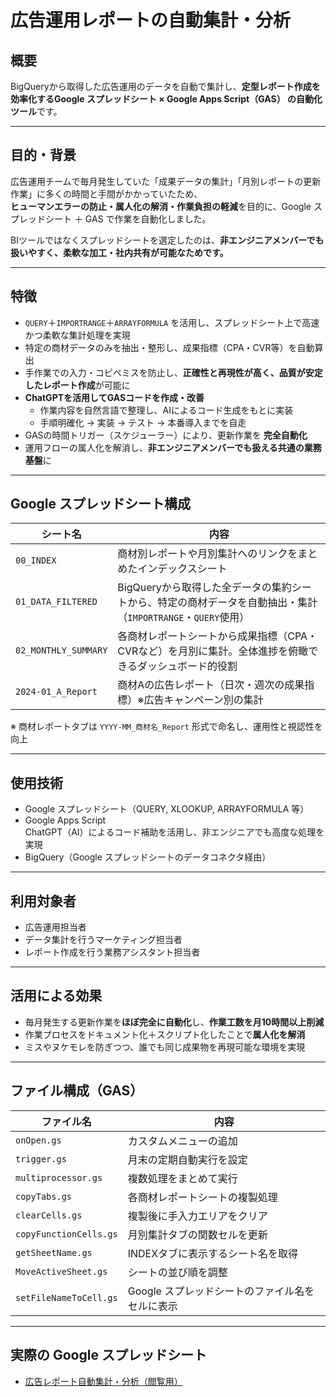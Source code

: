 # 広告運用レポートの自動集計・分析

## 概要
BigQueryから取得した広告運用のデータを自動で集計し、**定型レポート作成を効率化するGoogle スプレッドシート × Google Apps Script（GAS） の自動化ツール**です。

---

## 目的・背景
広告運用チームで毎月発生していた「成果データの集計」「月別レポートの更新作業」に多くの時間と手間がかかっていたため、  
**ヒューマンエラーの防止・属人化の解消・作業負担の軽減**を目的に、Google スプレッドシート ＋ GAS で作業を自動化しました。

BIツールではなくスプレッドシートを選定したのは、**非エンジニアメンバーでも扱いやすく、柔軟な加工・社内共有が可能なためです。**

---

## 特徴
- `QUERY`＋`IMPORTRANGE`＋`ARRAYFORMULA` を活用し、スプレッドシート上で高速かつ柔軟な集計処理を実現
- 特定の商材データのみを抽出・整形し、成果指標（CPA・CVR等）を自動算出
- 手作業での入力・コピペミスを防止し、**正確性と再現性が高く、品質が安定したレポート作成**が可能に
- **ChatGPTを活用してGASコードを作成・改善**
    - 作業内容を自然言語で整理し、AIによるコード生成をもとに実装
    - 手順明確化 → 実装 → テスト → 本番導入までを自走
- GASの時間トリガー（スケジューラー）により、更新作業を **完全自動化**
- 運用フローの属人化を解消し、**非エンジニアメンバーでも扱える共通の業務基盤**に

---

## Google スプレッドシート構成

| シート名 | 内容 |
|--------|------|
| `00_INDEX` | 商材別レポートや月別集計へのリンクをまとめたインデックスシート |
| `01_DATA_FILTERED` | BigQueryから取得した全データの集約シートから、特定の商材データを自動抽出・集計（`IMPORTRANGE`・`QUERY`使用） |
| `02_MONTHLY_SUMMARY` | 各商材レポートシートから成果指標（CPA・CVRなど）を月別に集計。全体進捗を俯瞰できるダッシュボード的役割 |
| `2024-01_A_Report` | 商材Aの広告レポート（日次・週次の成果指標）※広告キャンペーン別の集計 |

※ 商材レポートタブは `YYYY-MM_商材名_Report` 形式で命名し、運用性と視認性を向上

---

## 使用技術
- Google スプレッドシート（QUERY, XLOOKUP, ARRAYFORMULA 等）
- Google Apps Script  
ChatGPT（AI）によるコード補助を活用し、非エンジニアでも高度な処理を実現
- BigQuery（Google スプレッドシートのデータコネクタ経由）

---

## 利用対象者
- 広告運用担当者
- データ集計を行うマーケティング担当者
- レポート作成を行う業務アシスタント担当者

---

## 活用による効果
- 毎月発生する更新作業を**ほぼ完全に自動化**し、**作業工数を月10時間以上削減**
- 作業プロセスをドキュメント化＋スクリプト化したことで**属人化を解消**
- ミスやヌケモレを防ぎつつ、誰でも同じ成果物を再現可能な環境を実現

---

## ファイル構成（GAS）

| ファイル名 | 内容 |
|------------|------|
| `onOpen.gs` | カスタムメニューの追加 |
| `trigger.gs` | 月末の定期自動実行を設定 |
| `multiprocessor.gs` | 複数処理をまとめて実行 |
| `copyTabs.gs` | 各商材レポートシートの複製処理 |
| `clearCells.gs` | 複製後に手入力エリアをクリア |
| `copyFunctionCells.gs` | 月別集計タブの関数セルを更新 |
| `getSheetName.gs` | INDEXタブに表示するシート名を取得 |
| `MoveActiveSheet.gs` | シートの並び順を調整 |
| `setFileNameToCell.gs` | Google スプレッドシートのファイル名をセルに表示 |

---

## 実際の Google スプレッドシート  

- [広告レポート自動集計・分析（閲覧用）](https://docs.google.com/spreadsheets/d/1d1GF3-Cb-T35ocooElEliWLSJrUc1L1500kz25qQSRg/edit?gid=644686713#gid=644686713)

